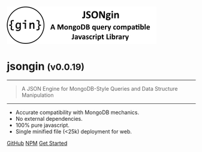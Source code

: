 <!-- _coverpage.md -->

![logo](media/jsongin-banner-large.png)

# jsongin <small>(v0.0.19)</small>

<hr>

> A JSON Engine for MongoDB-Style Queries and Data Structure Manipulation

<hr>

- Accurate compatibility with MongoDB mechanics.
- No external dependencies.
- 100% pure javascript.
- Single minified file (<25k) deployment for web.

[GitHub](https://github.com/liquicode/jsongin)
[NPM](https://www.npmjs.com/package/@liquicode/jsongin)
[Get Started](guides/Library%20Guide.md)


<!-- background image -->
<!-- ![]() -->

<!-- background color -->
<!-- ![color](#cceeff) -->
<!-- ![color](#2980B9) -->
